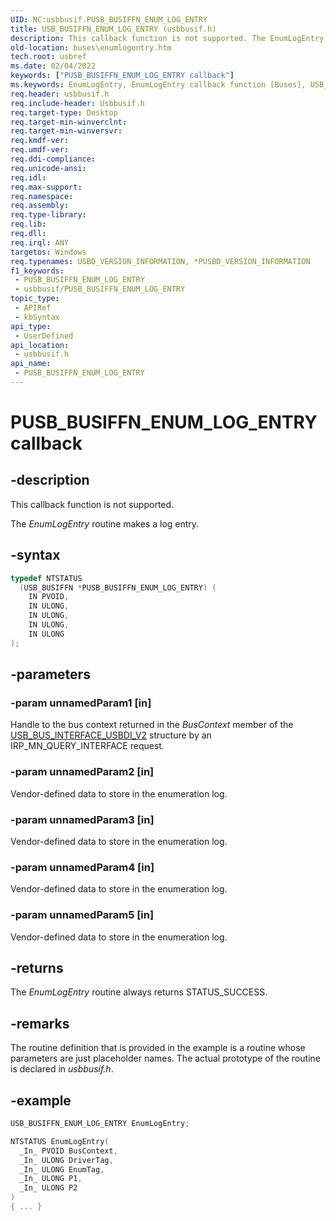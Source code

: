 ```yaml
---
UID: NC:usbbusif.PUSB_BUSIFFN_ENUM_LOG_ENTRY
title: USB_BUSIFFN_ENUM_LOG_ENTRY (usbbusif.h)
description: This callback function is not supported. The EnumLogEntry routine makes a log entry.
old-location: buses\enumlogentry.htm
tech.root: usbref
ms.date: 02/04/2022
keywords: ["PUSB_BUSIFFN_ENUM_LOG_ENTRY callback"]
ms.keywords: EnumLogEntry, EnumLogEntry callback function [Buses], USB_BUSIFFN_ENUM_LOG_ENTRY, buses.enumlogentry, usbbusif/EnumLogEntry, usbinterKR_a05ba50b-df81-4211-918b-e7409bc1d5ff.xml
req.header: usbbusif.h
req.include-header: Usbbusif.h
req.target-type: Desktop
req.target-min-winverclnt: 
req.target-min-winversvr: 
req.kmdf-ver: 
req.umdf-ver: 
req.ddi-compliance: 
req.unicode-ansi: 
req.idl: 
req.max-support: 
req.namespace: 
req.assembly: 
req.type-library: 
req.lib: 
req.dll: 
req.irql: ANY
targetos: Windows
req.typenames: USBD_VERSION_INFORMATION, *PUSBD_VERSION_INFORMATION
f1_keywords:
 - PUSB_BUSIFFN_ENUM_LOG_ENTRY
 - usbbusif/PUSB_BUSIFFN_ENUM_LOG_ENTRY
topic_type:
 - APIRef
 - kbSyntax
api_type:
 - UserDefined
api_location:
 - usbbusif.h
api_name:
 - PUSB_BUSIFFN_ENUM_LOG_ENTRY
---
```


# PUSB_BUSIFFN_ENUM_LOG_ENTRY callback

## -description

This callback function is not supported.

The *EnumLogEntry* routine makes a log entry.

## -syntax

```cpp
typedef NTSTATUS
  (USB_BUSIFFN *PUSB_BUSIFFN_ENUM_LOG_ENTRY) (
    IN PVOID,
    IN ULONG,
    IN ULONG,
    IN ULONG,
    IN ULONG
);
```

## -parameters

### -param unnamedParam1 [in]

Handle to the bus context returned in the *BusContext* member of the [USB_BUS_INTERFACE_USBDI_V2](ns-usbbusif-_usb_bus_interface_usbdi_v2.md) structure by an IRP_MN_QUERY_INTERFACE request.

### -param unnamedParam2 [in]

Vendor-defined data to store in the enumeration log.

### -param unnamedParam3 [in]

Vendor-defined data to store in the enumeration log.

### -param unnamedParam4 [in]

Vendor-defined data to store in the enumeration log.

### -param unnamedParam5 [in]

Vendor-defined data to store in the enumeration log.

## -returns

The *EnumLogEntry* routine always returns STATUS_SUCCESS.

## -remarks

The routine definition that is provided in the example is a routine whose parameters are just placeholder names. The actual prototype of the routine is declared in *usbbusif.h*.

## -example

```cpp
USB_BUSIFFN_ENUM_LOG_ENTRY EnumLogEntry;

NTSTATUS EnumLogEntry(
  _In_ PVOID BusContext,
  _In_ ULONG DriverTag,
  _In_ ULONG EnumTag,
  _In_ ULONG P1,
  _In_ ULONG P2
)
{ ... }
```
